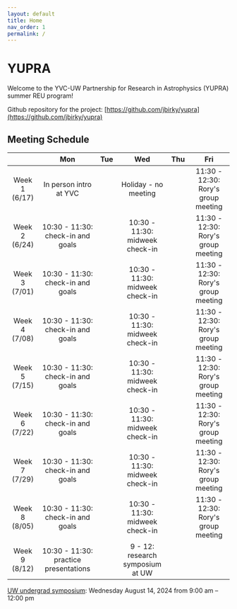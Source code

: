 ```yaml
---
layout: default
title: Home
nav_order: 1
permalink: /
---
```


# YUPRA

Welcome to the YVC-UW Partnership for Research in Astrophysics (YUPRA) summer REU program!

Github repository for the project: [https://github.com/jbirky/yupra](https://github.com/jbirky/yupra)

## Meeting Schedule

|       |	Mon	|	Tue	|	Wed	|	Thu	|	Fri	|	
| :---: | :---: | :---: | :---: | :---: | :---: | 
| Week 1 (6/17) |	In person intro at YVC 	|		|	Holiday - no meeting	|		|	11:30 - 12:30: Rory's group meeting	|		
| Week 2 (6/24) |	10:30 - 11:30: check-in and goals	|		|	10:30 - 11:30: midweek check-in	|		|11:30 - 12:30: Rory's group meeting	|		
| Week 3 (7/01) |	10:30 - 11:30: check-in and goals	|		|	10:30 - 11:30: midweek check-in	|		|11:30 - 12:30: Rory's group meeting	|
| Week 4 (7/08) |	10:30 - 11:30: check-in and goals	|		|	10:30 - 11:30: midweek check-in	|		|11:30 - 12:30: Rory's group meeting	|
| Week 5 (7/15) |	10:30 - 11:30: check-in and goals	|		|	10:30 - 11:30: midweek check-in	|		|11:30 - 12:30: Rory's group meeting	|	
| Week 6 (7/22) |	10:30 - 11:30: check-in and goals	|		|	10:30 - 11:30: midweek check-in	|		|11:30 - 12:30: Rory's group meeting	|
| Week 7 (7/29) |	10:30 - 11:30: check-in and goals	|		|	10:30 - 11:30: midweek check-in	|		|11:30 - 12:30: Rory's group meeting	|
| Week 8 (8/05) |	10:30 - 11:30: check-in and goals	|		|	10:30 - 11:30: midweek check-in	|		|11:30 - 12:30: Rory's group meeting	|
| Week 9 (8/12) |	10:30 - 11:30: practice presentations	|		|	9 - 12: research symposium at UW	|		|   	|

[UW undergrad symposium](https://www.washington.edu/undergradresearch/summer/uw-summer-stem-undergraduate-research-poster-session/): Wednesday August 14, 2024 from 9:00 am – 12:00 pm